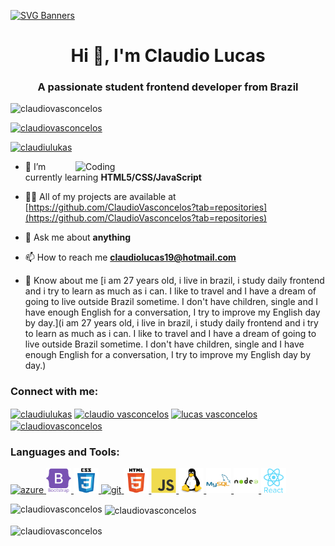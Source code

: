 
[![SVG Banners](https://svg-banners.vercel.app/api?type=typeWriter&text1=Wellcome%20To%20My%20Little%20World%20☕👨‍💻&width=800&height=400)](https://github.com/Akshay090/svg-banners)



<h1 align="center">Hi 👋, I'm Claudio Lucas</h1>
<h3 align="center">A passionate student frontend developer from Brazil</h3>

<p align="left"> <img src="https://komarev.com/ghpvc/?username=claudiovasconcelos&label=Profile%20views&color=0e75b6&style=flat" alt="claudiovasconcelos" /> </p>

<p align="left"> <a href="https://github.com/ryo-ma/github-profile-trophy"><img src="https://github-profile-trophy.vercel.app/?username=claudiovasconcelos" alt="claudiovasconcelos" /></a> </p>

<p align="left"> <a href="https://twitter.com/claudiulukas" target="blank"><img src="https://img.shields.io/twitter/follow/claudiulukas?logo=twitter&style=for-the-badge" alt="claudiulukas" /></a> </p>

<img align="right" alt="Coding" width="400" src="https://media1.giphy.com/media/kbRb4eyCNC0aMz5x68/giphy.gif?cid=ecf05e479e6njs68zza85uxshd4ujnzvd96lmukkjav372wt&rid=giphy.gif&ct=g">



- 🌱 I’m currently learning **HTML5/CSS/JavaScript**

- 👨‍💻 All of my projects are available at [https://github.com/ClaudioVasconcelos?tab=repositories](https://github.com/ClaudioVasconcelos?tab=repositories)

- 💬 Ask me about **anything**

- 📫 How to reach me **claudiolucas19@hotmail.com**

- 📄 Know about me [i am 27 years old, i live in brazil, i study daily frontend and i try to learn as much as i can. I like to travel and I have a dream of going to live outside Brazil sometime. I don't have children, single and I have enough English for a conversation, I try to improve my English day by day.](i am 27 years old, i live in brazil, i study daily frontend and i try to learn as much as i can. I like to travel and I have a dream of going to live outside Brazil sometime. I don't have children, single and I have enough English for a conversation, I try to improve my English day by day.)

<h3 align="left">Connect with me:</h3>
<p align="left">
<a href="https://twitter.com/claudiulukas" target="blank"><img align="center" src="https://raw.githubusercontent.com/rahuldkjain/github-profile-readme-generator/master/src/images/icons/Social/twitter.svg" alt="claudiulukas" height="30" width="40" /></a>
<a href="https://linkedin.com/in/claudio vasconcelos" target="blank"><img align="center" src="https://raw.githubusercontent.com/rahuldkjain/github-profile-readme-generator/master/src/images/icons/Social/linked-in-alt.svg" alt="claudio vasconcelos" height="30" width="40" /></a>
<a href="https://fb.com/lucas vasconcelos" target="blank"><img align="center" src="https://raw.githubusercontent.com/rahuldkjain/github-profile-readme-generator/master/src/images/icons/Social/facebook.svg" alt="lucas vasconcelos" height="30" width="40" /></a>
<a href="https://instagram.com/claudiovasconcelos" target="blank"><img align="center" src="https://raw.githubusercontent.com/rahuldkjain/github-profile-readme-generator/master/src/images/icons/Social/instagram.svg" alt="claudiovasconcelos" height="30" width="40" /></a>
</p>

<h3 align="left">Languages and Tools:</h3>
<p align="left"> <a href="https://azure.microsoft.com/en-in/" target="_blank" rel="noreferrer"> <img src="https://www.vectorlogo.zone/logos/microsoft_azure/microsoft_azure-icon.svg" alt="azure" width="40" height="40"/> </a> <a href="https://getbootstrap.com" target="_blank" rel="noreferrer"> <img src="https://raw.githubusercontent.com/devicons/devicon/master/icons/bootstrap/bootstrap-plain-wordmark.svg" alt="bootstrap" width="40" height="40"/> </a> <a href="https://www.w3schools.com/css/" target="_blank" rel="noreferrer"> <img src="https://raw.githubusercontent.com/devicons/devicon/master/icons/css3/css3-original-wordmark.svg" alt="css3" width="40" height="40"/> </a> <a href="https://git-scm.com/" target="_blank" rel="noreferrer"> <img src="https://www.vectorlogo.zone/logos/git-scm/git-scm-icon.svg" alt="git" width="40" height="40"/> </a> <a href="https://www.w3.org/html/" target="_blank" rel="noreferrer"> <img src="https://raw.githubusercontent.com/devicons/devicon/master/icons/html5/html5-original-wordmark.svg" alt="html5" width="40" height="40"/> </a> <a href="https://developer.mozilla.org/en-US/docs/Web/JavaScript" target="_blank" rel="noreferrer"> <img src="https://raw.githubusercontent.com/devicons/devicon/master/icons/javascript/javascript-original.svg" alt="javascript" width="40" height="40"/> </a> <a href="https://www.linux.org/" target="_blank" rel="noreferrer"> <img src="https://raw.githubusercontent.com/devicons/devicon/master/icons/linux/linux-original.svg" alt="linux" width="40" height="40"/> </a> <a href="https://www.mysql.com/" target="_blank" rel="noreferrer"> <img src="https://raw.githubusercontent.com/devicons/devicon/master/icons/mysql/mysql-original-wordmark.svg" alt="mysql" width="40" height="40"/> </a> <a href="https://nodejs.org" target="_blank" rel="noreferrer"> <img src="https://raw.githubusercontent.com/devicons/devicon/master/icons/nodejs/nodejs-original-wordmark.svg" alt="nodejs" width="40" height="40"/> </a> <a href="https://reactjs.org/" target="_blank" rel="noreferrer"> <img src="https://raw.githubusercontent.com/devicons/devicon/master/icons/react/react-original-wordmark.svg" alt="react" width="40" height="40"/> </a> </p>

<p><img align="left" src="https://github-readme-stats.vercel.app/api/top-langs?username=claudiovasconcelos&show_icons=true&locale=en&layout=compact" alt="claudiovasconcelos" /></p>

<p>&nbsp;<img align="center" src="https://github-readme-stats.vercel.app/api?username=claudiovasconcelos&show_icons=true&locale=en" alt="claudiovasconcelos" /></p>

<p><img align="center" src="https://github-readme-streak-stats.herokuapp.com/?user=claudiovasconcelos&" alt="claudiovasconcelos" /></p>
